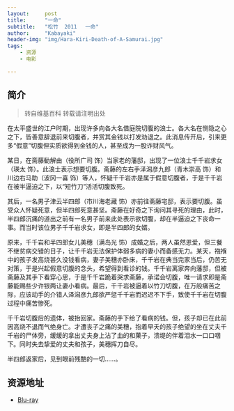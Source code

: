 ```yaml
---
layout:     post
title:      "一命"
subtitle:   "松竹  2011　 一命"
author:     "Kabayaki"
header-img: "img/Hara-Kiri-Death-of-A-Samurai.jpg"
tags:
    - 资源
    - 电影

---
```


## 简介
>转自维基百科 转载请注明出处

在太平盛世的江户时期，出现许多向各大名借庭院切腹的浪士。各大名在恻隐之心之下，皆善意辞退前来切腹者，并赏其金钱以打发劝退之。此消息传开后，引来更多“假意”切腹但实质欲得到金钱的人，甚至成为一股诈财风气。

某日，在斋藤勧解由（役所广司 饰）当家老的藩邸，出现了一位浪士千千岩求女（瑛太 饰）。此浪士表示想要切腹。斋藤的左右手泽潟彦九郎（青木崇高 饰）和川边右马助（波冈一喜 饰）等人，怀疑千千岩亦是属于假意切腹者，于是千千岩在被半逼迫之下，以“短竹刀”活活切腹致死。

其后，一名男子津云半四郎（市川海老藏 饰）亦前往斋藤宅邸，表示要切腹。虽受众人怀疑死意，但半四郎死意甚坚。斋藤在好奇之下询问其寻死的理由，此时，半四郎沉痛的道出之前有一名男子前来此处表示欲切腹，却在半逼迫之下丧命一事。而当时该位男子千千岩求女，即是半四郎的女婿。

原来，千千岩和半四郎女儿美穗（满岛光 饰）成婚之后，两人虽然恩爱，但三餐不继贫病交错的日子，让千千岩无法保护体弱多病的妻小而备感无力。某天，襁褓中的孩子发高烧甚久没钱看病，妻子美穗亦卧床，千千岩在典当完家当后，仍苦无对策，于是兴起假意切腹的念头，希望得到看诊的钱。千千岩离家奔向藩邸，但被斋藤及其手下看穿心思，于是千千岩跪着哭求斋藤，承诺会切腹，唯一请求即是斋藤能赐些少许银两让妻小看病。最后，千千岩被逼着以竹刀切腹，在万般痛苦之际，应该动手的介错人泽潟彦九郎欲严惩千千岩而迟迟不下手，致使千千岩在切腹过程中痛苦惨死。

千千岩切腹后的遗体，被抬回家。斋藤的手下给了看病的钱。但，孩子却已在此前因高烧不退而气绝身亡。才遭丧子之痛的美穗，抱着早夭的孩子绝望的坐在丈夫千千岩的尸体旁，缓缓的拿出丈夫身上沾了血的和菓子，溃堤的伴着泪水一口口咽下。同时失去挚爱的丈夫和孩子，美穗挥刀自尽。

半四郎返家后，见到眼前残酷的一切......。

## 资源地址

* [Blu-ray](http://www.btapple.com/r_46247.html)